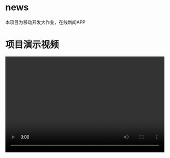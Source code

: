 # news
本项目为移动开发大作业，在线新闻APP
# 项目演示视频
<video src="https://www.bilibili.com/video/BV1Nn3MeQExg/" controls="controls" width="500" height="300">您的浏览器不支持播放该视频！</video>

